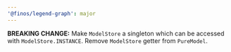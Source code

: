 ```yaml
---
'@finos/legend-graph': major
---
```


**BREAKING CHANGE:** Make `ModelStore` a singleton which can be accessed with `ModelStore.INSTANCE`. Remove `ModelStore` getter from `PureModel`.
